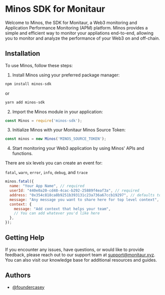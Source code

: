 # Minos SDK for Monitaur
Welcome to Minos, the SDK for Monitaur, a Web3 monitoring and Application Performance Monitoring (APM) platform. Minos provides a simple and efficient way to monitor your appliations end-to-end, allowing you to monitor and analyze the performance of your Web3 on and off-chain.

## Installation
To use Minos, follow these steps:

1) Install Minos using your preferred package manager:

```bash
npm install minos-sdk
```

or

```bash
yarn add minos-sdk
```

2) Import the Minos module in your application:

```javascript
const Minos = require('minos-sdk');
```

3) Initialize Minos with your Monitaur Minos Source Token:

```javascript
const minos = new Minos('MINOS_SOURCE_TOKEN');
```

4) Start monitoring your Web3 application by using Minos' APIs and functions.

There are six levels you can create an event for:

`fatal`, `warn`, `error`, `info`, `debug`, and `trace`

```javascript
minos.fatal({
  name: "Your App Name", // required
  userId: "440e0a20-cd48-4cac-b292-25889f4eaf3a", // required
  address: "0x354c818ca8b9251b393131c23a736a67ccb19297", // defaults to null
  message: "Any message you want to share here for top level context", // optional
  context: {
    message: "Add context that helps your team",
    // You can add whatever you'd like here
  },
});
```


## Getting Help
If you encounter any issues, have questions, or would like to provide feedback, please reach out to our support team at support@monitaur.xyz. You can also visit our knowledge base for additional resources and guides.

## Authors

- [@foundercasey](https://github.com/FounderCasey)